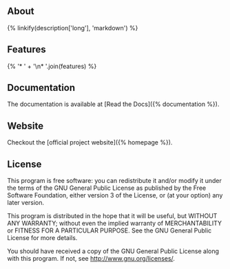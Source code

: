 ## About
{% linkify(description['long'], 'markdown') %}

## Features
{% '* ' + '\n* '.join(features) %}

## Documentation
The documentation is available at [Read the Docs]({% documentation %}).

## Website
Checkout the [official project website]({% homepage %}).

## License
This program is free software: you can redistribute it and/or modify
it under the terms of the GNU General Public License as published by
the Free Software Foundation, either version 3 of the License, or
(at your option) any later version.

This program is distributed in the hope that it will be useful,
but WITHOUT ANY WARRANTY; without even the implied warranty of
MERCHANTABILITY or FITNESS FOR A PARTICULAR PURPOSE.  See the
GNU General Public License for more details.

You should have received a copy of the GNU General Public License
along with this program.  If not, see <http://www.gnu.org/licenses/>.

